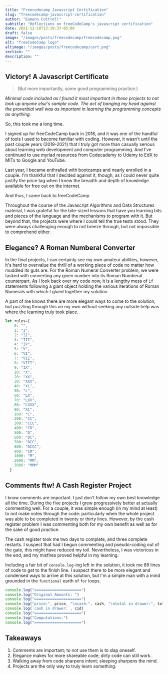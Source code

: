 ```yaml
---
title: "Freecodecamp Javascript Certification"
slug: "freecodecamp-javascript-certification"
author: "Eamonn Cottrell"
subtitle: "Reflections on freeCodeCamp's javascript certification"
date: 2021-12-18T13:39:37-05:00
draft: false
image: "/images/posts/freecodecamp/freecodecamp.png"
alt: "freeCodeCamp logo"
altimage: "/images/posts/freecodecamp/cert.png"
section: ""
description: ""
---
```


## Victory! A Javascript Certificate

> (But more importantly, some good programming practice.)

*Minimal code included as I found it most important in these projects to not look up anyone else's sample code. The act of banging my head against the proverbial wall was as important in learning the programming concepts as anything.*

So, this took me a long time. 

I signed up for freeCodeCamp back in 2016, and it was one of the handful of tools I used to become familiar with coding. However, it wasn't until the past couple years (2019-2021) that I truly got more than casually serious about learning web development and computer programming. And I've continued to use myriad resources from Codecademy to Udemy to EdX to MITx to Google and YouTube. 

Last year, I became enthralled with bootcamps and nearly enrolled in a couple. I'm thankful that I decided against it, though, as I could never quite justify the price tag when I knew the breadth and depth of knowledge available for free out on the internet. 

And thus, I came back to freeCodeCamp.

Throughout the course of the Javascript Algorithms and Data Structures material, I was grateful for the bite-sized lessons that have you learning bits and pieces of the language and the mechanisms to program with it. But beyond that, the projects were where I could tell the true tests stood. They were always challenging enough to not breeze through, but not impossible to comprehend either.

## Elegance? A Roman Numberal Converter

In the final projects, I can certainly see my own amateur abilities, however, it's hard to overvalue the thrill of a working piece of code no matter how muddled its guts are. For the Roman Numeral Converter problem, we were tasked with converting any given number into its Roman Numberal counterpart. As I look back over my code now, it is a lengthy mess of ``` if ``` statements following a giant object holding the various iterations of Roman Numerals with which I glued together my solution.


A part of me knows there are more elegant ways to come to the solution, but puzzling through this on my own without seeking any outside help was where the learning truly took place.

``` javascript
let rules={
    0: "",
    1: "I",
    2: "II",
    3: "III",
    4: "IV",
    5: "V",
    6: "VI",
    7: "VII",
    8: "VIII",
    9: "IX",
    10: "X",
    20: "XX",
    30: "XXX",
    40: "XL",
    50: "L",
    60: "LX",
    70: "LXX",
    80: "LXXX",
    90: "XC",
    100: "C",
    200: "CC",
    300: "CCC",
    400: "CD",
    500: "D",
    600: "DC",
    700: "DCC",
    800: "DCCC",
    900: "CM",
    1000: "M",
    2000: "MM",
    3000: "MMM"
  }
  ```

  ## Comments ftw! A Cash Register Project

  I know comments are important. I just don't follow my own best knowledge all the time. During the five projects I grew progressively better at actually commenting well. For a couple, it was simple enough (in my mind at least) to not make notes through the code: particularly when the whole project was able to be completed in twenty or thirty lines. However, by the cash register problem I was commenting both for my own benefit as well as for the sake of good practice.

  The cash register took me two days to complete, and three complete restarts. I suspect that had I begun commenting and pseudo-coding out of the gate, this might have reduced my toil. Nevertheless, I was victorious in the end, and my misfires proved helpful in my learning.

  Including a fair bit of ``` console.log ```-ing left in the solution, it took me 89 lines of code to get to the finish line. I suspect there to be more elegant and condensed ways to arrive at this solution, but I'm a simple man with a mind grounded in the ```functional``` earth of ```for``` loops.

  ``` javascript
console.log("=====================")
  console.log("Original Amounts: ")
  console.log("=====================")
  console.log("price:", price, "\ncash:", cash, "\ntotal in drawer:", total, "\nchange:", change)
  console.log(`cash in drawer:`, cid)
  console.log("=====================")
  console.log("Computations:")
  console.log("=====================")
  ```

  ## Takeaways

  1. Comments are important; to not use them is to slap oneself.
  1. Elegance makes for more shareable code; dirty code can still work.
  1. Walking away from code sharpens intent; sleeping sharpens the mind.
  1. Projects are the only way to truly learn something.
